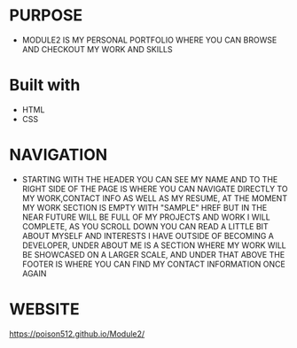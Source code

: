 # PURPOSE 
* MODULE2 IS MY PERSONAL PORTFOLIO WHERE YOU CAN BROWSE AND CHECKOUT MY WORK AND SKILLS 
# Built with
* HTML
* CSS
# NAVIGATION
* STARTING WITH THE HEADER YOU CAN SEE MY NAME AND TO THE RIGHT SIDE OF THE PAGE IS WHERE YOU CAN NAVIGATE DIRECTLY TO MY WORK,CONTACT INFO AS WELL AS MY RESUME, AT THE MOMENT MY WORK SECTION IS EMPTY WITH "SAMPLE" HREF BUT IN THE NEAR FUTURE WILL BE FULL OF MY PROJECTS AND WORK I WILL COMPLETE, AS YOU SCROLL DOWN YOU CAN READ A LITTLE BIT ABOUT MYSELF AND INTERESTS I HAVE OUTSIDE OF BECOMING A DEVELOPER, UNDER ABOUT ME IS A SECTION WHERE MY WORK WILL BE SHOWCASED ON A LARGER SCALE, AND UNDER THAT ABOVE THE FOOTER IS WHERE YOU CAN FIND MY CONTACT INFORMATION ONCE AGAIN
# WEBSITE
https://poison512.github.io/Module2/
